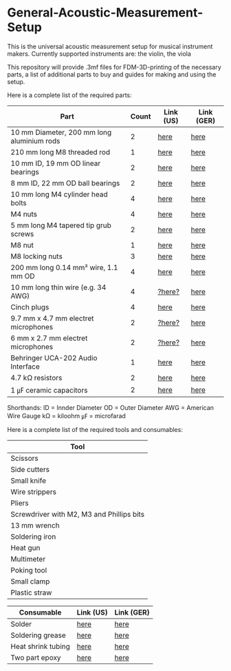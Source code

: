 # General-Acoustic-Measurement-Setup

This is the universal acoustic measurement setup for musical instrument makers. Currently supported instruments are: the violin, the viola

This repository will provide .3mf files for FDM-3D-printing of the necessary parts, a list of additional parts to buy and guides for making and using the setup.

Here is a complete list of the required parts:

| Part                                       | Count | Link (US) | Link (GER) |
| -------------                              | ----- | ----------| ---------- |
| 10 mm Diameter, 200 mm long aluminium rods | 2     | [here](https://www.amazon.com/dp/B0BNQ4Q1QQ/ref=sr_1_1_sspa?__mk_de_DE=%C3%85M%C3%85%C5%BD%C3%95%C3%91&crid=3G2QAB4RYHXPR&dib=eyJ2IjoiMSJ9.W5f7QMEe32kp7onHrJdQczQ5Cwer_JtEC1oYo1exrIZ4Z-YP5xHukQG1cPppvQNhoqy9KB5wGgSzKXWzFx4hzTPQP2tEF70I7m7GCES-xlihFESFzlUbuZ4oa1lDihob2huKph4x-TlAl65EQqu6MWMYtSDYv15sYaNNmTgDbxe3T48YbLoYVsOdLfRKQDRPvtYOfTntzBuM4tHJSGfhf_p13nrbVris10_qFgEZ1aI.ObIJxmRN50t9XFvET1iuIcKciPBzw5UKB9u0nrIONVU&dib_tag=se&keywords=Aluminium%2B10%2Bmm%2Brod&qid=1742824290&sprefix=aluminium%2B10%2Bmm%2Brod%2Caps%2C147&sr=8-1-spons&sp_csd=d2lkZ2V0TmFtZT1zcF9hdGY&th=1)  |[here](https://www.amazon.de/dp/B07K7MM3NH?ref_=ppx_hzsearch_conn_dt_b_fed_asin_title_1&th=1) |
| 210 mm long M8 threaded rod                | 1     | [here](https://www.amazon.com/dp/B08FQL7LXV/ref=sr_1_2_sspa?__mk_de_DE=%C3%85M%C3%85%C5%BD%C3%95%C3%91&crid=OKT7JU32UR22&dib=eyJ2IjoiMSJ9.X6RG8JWCZTeqYeulB7HIb-DW1ndmI4k5A98oJRqm2kBUkU-U7UqW94SHqe8CcC1DVOagwf9ZiKA9s2P4NZIWxx-DTaKEkTUZPw-ESBWW6hBxnTaTH7eMpa-skmDtgPfnfBI76kuJKRPFtHHjKV_PAVMiEJ2QtuMYvBAsZbAPnRAc0uGQrULNg1sVCUJJkIWc5VNq7gg-HqidmebacN2Ua2hNVCMhtmsVB4jvRv4AZLg.Blj7EtA852YKX_CyIoHsZa1il4iK25KR-qo5QVmyAqE&dib_tag=se&keywords=M8%2BThreaded%2Brod&qid=1742824325&sprefix=m8%2Bthreaded%2Brod%2Caps%2C154&sr=8-2-spons&sp_csd=d2lkZ2V0TmFtZT1zcF9hdGY&th=1)  | [here](https://www.amazon.de/Lun-Fix-Gewindestange-Festigkeitsklasse-Gewindestift/dp/B0C8HVDMVJ/ref=sr_1_5?__mk_de_DE=%C3%85M%C3%85%C5%BD%C3%95%C3%91&crid=2I6ICJPBVWKUI&dib=eyJ2IjoiMSJ9.9mA8txR5uF6I38CXN8gkh-K9ownW-A7Jz5QDDcbzGtzn6YAGMAQNoITDCc2OImWp89yBZusfPkGeULbe6i73wtPXYi4dJNCSGVPyGvGWlKJoEH7JNujJc29VNO5TqgiYJXJ1Gv340jq5j6HiZYZdrBAiindFXdUbXWyyqtypFFoN-EQkkfaVpPAxayHPSBOK0Dv5X08bpZIt5n7duH7uL2OS_OMnl8kNH82mSa5KScBDWldz3_5xvFuHL0ZdS-G2SbMpZNj2rs7xx4q1TC-DBoB61ZfYir7rO0HSvha0t7bdFFlxMwT4F3ZI9WPuXr9yL8r0d-SzYCUbOaJrfCm7LKNZjNCw4JJPIyzTW_k3hQhnqt6CDMslGBBXhlRGuRF8zF1QEK4b7dMgpK2eavlb-RgX_yQ8azQp_PVBWTkyUAd1ELsg_LcBtwwI2gOotg7n.pfEX1DmRYOOd61rpQR7QcrWi1phn_WxLRt-myMx8_qo&dib_tag=se&keywords=M8%2BGewindestange&qid=1742823897&sprefix=m8%2Bgewindestange%2Caps%2C86&sr=8-5&th=1) |
| 10 mm ID, 19 mm OD linear bearings         | 2     | [here](https://www.amazon.com/-/de/dp/B0D4J1PK9P/ref=sr_1_9?__mk_de_DE=%C3%85M%C3%85%C5%BD%C3%95%C3%91&crid=2EGDGAPRZKOQ8&dib=eyJ2IjoiMSJ9.PV-2Pv3pdqHpOA3yIoQXQPcpvtMKyiEISf2NpQLtg9M833MaYSUi81NUd6o0ZMzs14dDEL6S8sphL41JK2rBitIeN9QYPtg57BQJfvI49_era-wd7Lzgkm0ADIR9Max_ibykaY5vem2ZrQEk6wXrU8GVc2eGG5kPneYl7F1MiTDZEN2bVBZ8fT4pC1O2sX-4pXTDWS6aA2xF6cHvjoStBeQGaJ7msG2atYAWoQmLZnQ.jwXQ8wqSggC3fcVNwvwmAkNqgRsn_iZqtv7wsKW1kHU&dib_tag=se&keywords=Linear%2Bbearing%2B10%2Bmm&qid=1742824257&sprefix=linear%2Bbearing%2B10%2Bmm%2Caps%2C157&sr=8-9&th=1)  | [here](https://www.amazon.de/dp/B09DFGZD8N?ref_=ppx_hzsearch_conn_dt_b_fed_asin_title_1) |
| 8 mm ID, 22 mm OD ball bearings            | 2     | [here](https://www.amazon.com/-/de/dp/B08L8795LS/ref=sr_1_3?__mk_de_DE=%C3%85M%C3%85%C5%BD%C3%95%C3%91&crid=2LAVSOIIA3YSA&dib=eyJ2IjoiMSJ9.gODFqM7E1omYIf2PpyvIvL600v7eVntj3Gf-rs9y9JvbZuXJX4Qa2rsZk6uTcEQL9APjg-I-Ovj6lHO8pL94qIhZVNeTT6UsccR-oC8GR7Sc6iNcLc_t4Yg4v3rc53ty8DlKhyj3WWaRLj8hPoFlQHwkKFxJAtm14e6W92PXHt7Sk_A0_d_HMEqxtZfi-NBTIT7K9ap75u9T1ub7ITVcEaRaM0v2PNwe_QdGw7FTkr4.mLTYj2W5DwGQFfiGcxrej4ZaaL1FQPUPRVpLSEOwbAA&dib_tag=se&keywords=608Z&qid=1742824368&sprefix=608z%2Caps%2C159&sr=8-3)  | [here](https://www.amazon.de/dp/B08K936Y1Z?ref_=ppx_hzsearch_conn_dt_b_fed_asin_title_1) |
| 10 mm long M4 cylinder head bolts          | 4     | [here](https://www.amazon.com/-/de/dp/B0BNHGCBGP/ref=sr_1_6?__mk_de_DE=%C3%85M%C3%85%C5%BD%C3%95%C3%91&crid=3CK4K4M91ZZK2&dib=eyJ2IjoiMSJ9.HLyF3bAxHG-YFwYT33q1e2jmoHDLjWt0JZRo0ImqTU7Rk_FHEKX7ZjA1Cyxm3KSiXFjdcWLLIYxHkDmOhiAabFvFjuEfbGo8aQOufR3ARGlkb2hYJPiSrM7P0zFyFv5_RuoQXk8db137aT5uaCpTg4mpaDZW7d5Mmuanji_d4DJ5Nzci7sjT_KoneRryjo75Wo6uqtNIxfpzLoMsXPc3GzJtcYIvvMIBcW3qYOlLjg0.H4-g9oxAEPeUgDLVhiQCzfDfHIxQxLAr3SywIHwimXg&dib_tag=se&keywords=M4%2B10%2Bmm%2Bcylinder%2Bhead&qid=1742824399&sprefix=m4%2B10%2Bmm%2Bcylinder%2Bhead%2Caps%2C142&sr=8-6&th=1)  | [here](https://www.amazon.de/dp/B07YWD33YT?ref_=ppx_hzsearch_conn_dt_b_fed_asin_title_2&th=1) |
| M4 nuts                                    | 4     | [here](https://www.amazon.com/dp/B0CJR56V5G/ref=sr_1_2_sspa?__mk_de_DE=%C3%85M%C3%85%C5%BD%C3%95%C3%91&crid=22URWSWXFWA16&dib=eyJ2IjoiMSJ9.SowccpMUCDW9W4385tvHXVmN5NtEjQfDFVFjnUQXut1RF6XQ9cvqMfM1Yyd8VoHi-udH6W5TIktyLu-hSWjleSPfnsPOx_MjJOim4w0SWY4Rh3kUfjbSoVV3rMoVPeffUrFm6tDWAJpwxqG92xs0IA4Vk6JVns3eAStH8VjLiHY1-__SrGnl7HWimDgbIbnS45ZD_VRZ5S1adfuhsq4tAOcQhZWaWsYM247sBq9rJxo._q7AO6TKskBZq6geF6V_wd4E_F_vex0BnTylyUVeQvg&dib_tag=se&keywords=M4%2Bnuts&qid=1742824420&sprefix=m4%2Bnuts%2Caps%2C158&sr=8-2-spons&sp_csd=d2lkZ2V0TmFtZT1zcF9hdGY&th=1)  | [here](https://www.amazon.de/dp/B0868PHTDC?ref_=ppx_hzsearch_conn_dt_b_fed_asin_title_1) |
| 5 mm long M4 tapered tip grub screws       | 2     | [here](https://www.amazon.com/-/de/dp/B09SG5QVCL/ref=sr_1_3?__mk_de_DE=%C3%85M%C3%85%C5%BD%C3%95%C3%91&crid=3FA05V00NCGHP&dib=eyJ2IjoiMSJ9.jNzDci9-Z1UXN_nskIn5B8AWUNqSaTGUz6seAMMbTebDDG0QJfFpgDh6nWzIDCXRn7MkBnYeqaiDmWCPvYcl4XdHKe0i_WMDPWFr6dxw1TEpNPULCPSEzDR70xLr0WMdQkavvFex-jYgv_QkvJb_BWVOAUYj9pg9e10sU7JlWuyRphxuzNq0itvAQ6pn1N0zLlDGEoTJq4S_1atfQFD0x3wbrSt1rL8h3Wi9pULP5p8.XC2XIBHaI-2LyNMEN1mXEYe3Nq7doLfPl8oRKsMzwcQ&dib_tag=se&keywords=M4%2Bpointed%2Btip%2Bgrub%2Bscrews&qid=1742824557&sprefix=m4%2Bpointed%2Btip%2Bgrub%2Bscrews%2Caps%2C139&sr=8-3&th=1)  | [here](https://www.amazon.de/dp/B0CJ5BV79K?ref_=ppx_hzsearch_conn_dt_b_fed_asin_title_3) |
| M8 nut                                     | 1     | [here](https://www.amazon.com/dp/B0CQJJ8Z61/ref=sr_1_2_sspa?__mk_de_DE=%C3%85M%C3%85%C5%BD%C3%95%C3%91&crid=FWJ52PX7PQR3&dib=eyJ2IjoiMSJ9.PeSCTyKdlqvxQwBw182MfPLwR1BFgQi6a6sGhriWai1pPWBjZ03YsUOaLucN5cv8JT1Q6sSpVBIZJZSvDtr29Rj9Lf1NYod_ZnayiUc2mNhJlvgQSD4qadP5RchPeiRycQkNc4Y-xujnRVT3_Y0TnuwSHaesVPEgvSDmKlGwrAYB4iOlqEbfPltqOfGmwDqzB-Ddgoe17qoKhCNMjD-i9jkldvOzzeUJye0GW6pHugI.S6OPOACSyLGlGLaY1ChK8_7QTEF9NnLTepZeOzduY-M&dib_tag=se&keywords=M8%2Bnuts&qid=1742824594&sprefix=m8%2Bnuts%2Caps%2C167&sr=8-2-spons&sp_csd=d2lkZ2V0TmFtZT1zcF9hdGY&th=1)  | [here](https://www.amazon.de/dp/B0CNRSB225?ref_=ppx_hzsearch_conn_dt_b_fed_asin_title_1&th=1) |
| M8 locking nuts                            | 3     | [here](https://www.amazon.com/dp/B0CPJH281Y/ref=sr_1_1_sspa?__mk_de_DE=%C3%85M%C3%85%C5%BD%C3%95%C3%91&crid=2IMP8LFMGHD82&dib=eyJ2IjoiMSJ9.dBk6jA8qLaIkeYLssTBInKS-yPKZ202bjHkPExDz-sfsyJANuH2k9RuKj5jARr_Gr4qssF6gmfelueca_bURoy9IeIafVeKCu7iYupv7CYLk5CXrXKwfmT65txpIj1gXcCu8GsHmTyXGAoCAhPX7lie-dRN1spCZ7zQlKNoPAcvuQ146_FdLFokhFitxkYzYt6DgbLAFuIt5qjnKHw8ioeQ_bDEUe_JfBS33-gAGdVM.Oa5RrzVmIWYYe5ddK8cwrIYCiLWW8dWp2ZxKTnT71qY&dib_tag=se&keywords=M8%2Block%2Bnuts&qid=1742824604&sprefix=m8%2Block%2Bnuts%2Caps%2C149&sr=8-1-spons&sp_csd=d2lkZ2V0TmFtZT1zcF9hdGY&th=1)  | [here](https://www.amazon.de/dp/B0CNRGYSQL?ref_=ppx_hzsearch_conn_dt_b_fed_asin_title_1&th=1) |
| 200 mm long 0.14 mm² wire, 1.1 mm OD       | 4     | [here](https://www.amazon.com/dp/B07G2HFCS1/ref=sr_1_1_sspa?__mk_de_DE=%C3%85M%C3%85%C5%BD%C3%95%C3%91&crid=1HVSPGQUAW7LS&dib=eyJ2IjoiMSJ9.opZTXrFSmRbog7cy_tlj0-VqItR9TN78rbathHTINeBogr8ZHTy1IUtfHD-F1LNxqSHzaZIgOYHCNWGIRxxuvrOKhCr55VA7x9W9VT4U7DMebpKqviyvdz_WKfyGLCtLIK8bepUDuxMFrLutJTc7oQp-BHxIL8pURLnrbn6D525KKUdahux_kI1Ay9dQcsd3sQDnmQldfNs7QPKEO5VOfEvpwxVqZ8FAQK40_7tLvJepWJBnOUsIGukjVhCCxcO3jTH2ImDSHqcNnN5KbslVpP6U3lnywkzqNeHfUTISgIE.WHclAwZVyzc8-Ymxg8CKH-5d-DAFjeXUC9591D6hOM8&dib_tag=se&keywords=28%2BAWG&qid=1742824871&sprefix=28%2Bawg%2Caps%2C176&sr=8-1-spons&sp_csd=d2lkZ2V0TmFtZT1zcF9hdGY&th=1)  | [here](https://www.conrad.de/de/p/bkl-electronic-1501022-10-litze-liy-1-x-0-14-mm-gruen-10-m-1521222.html) |
| 10 mm long thin wire (e.g. 34 AWG)         | 4     | [?here?](https://www.amazon.com/BNTECHGO-AWG-Magnet-Wire-Transformers/dp/B07J4P14JB?th=1)  | [here](https://www.nevs-controller.de/reparatur-und-wartung/taster-kabel-led/kabel-flexibel-34awg-meterware.html) |
| Cinch plugs                                | 4     | [here](https://www.amazon.com/dp/B079TM1682/ref=sxin_16_pa_sp_search_thematic_sspa?__mk_de_DE=%C3%85M%C3%85%C5%BD%C3%95%C3%91&content-id=amzn1.sym.1ac62dee-1169-4bf4-91b9-84fe33c930b1%3Aamzn1.sym.1ac62dee-1169-4bf4-91b9-84fe33c930b1&crid=R38ZHZD3FKA6&cv_ct_cx=Cinch+plugs&keywords=Cinch+plugs&pd_rd_i=B079TM1682&pd_rd_r=66777092-3552-44cb-b844-af92f348a332&pd_rd_w=ynNkV&pd_rd_wg=pKBfp&pf_rd_p=1ac62dee-1169-4bf4-91b9-84fe33c930b1&pf_rd_r=V7W7W3KR4FPWA3R8H2SK&qid=1742824993&sbo=RZvfv%2F%2FHxDF%2BO5021pAnSA%3D%3D&sprefix=cinch+plugs%2Caps%2C174&sr=1-1-6024b2a3-78e4-4fed-8fed-e1613be3bcce-spons&sp_csd=d2lkZ2V0TmFtZT1zcF9zZWFyY2hfdGhlbWF0aWM&psc=1)  | [here](https://www.amazon.de/dp/B0B4SG16J2?ref_=ppx_hzsearch_conn_dt_b_fed_asin_title_1&th=1) |
| 9.7 mm x 4.7 mm electret microphones       | 2     | [?here?](https://www.amazon.com/-/de/dp/B0CKRZXHHL/ref=sr_1_17?__mk_de_DE=%C3%85M%C3%85%C5%BD%C3%95%C3%91&crid=33GA9NMUGB3YA&dib=eyJ2IjoiMSJ9.sc5_OUyGWuvVTeFZomKdvmu1EylEd4Y6_0m2Y12Yd5V1qzxhwmwGC9wpEKR9ZC9WXt0068SlCxJgfmklEIgSHqz8drbOGowq4V9Il8jQLpS14_8FsKsf7m7XLff8FzTmsoPnEtNwSQ_k3tfUaEAxhmpXQO04cfynQY0VfT5Bsv6GmH7C-wDFXt4DUrliMVv7m6yHnu9EJIhk6ikWBCb55SaJw6YX4MtwPvWvb4UUgk2NaLO_IfabRbnUztSg6V28vtAq3vvrED7Ivna_gKoWKIAyy4rgkel5HERfC-Sw8juM_kGXYzlRX746fMhyALF6KQDILDmEIDQx3nMNrGq3qiJpdhk11yAiUlDXmMPAWntHUXrBvc0gFCvNpXN2nxfHob_-OBHygfU55Eos8z79pHRrgnRzXzQ5JXfpLUA2IuhRlf4gGtCcBIcXV2WfWGVD.7ZV6eRoPH60LR6fbCJ6yrwCN2Gu5Xz3of8zdanK27l0&dib_tag=se&keywords=Electret+Microphone+10+mm&qid=1742825250&sprefix=electret+microphone+10+mm%2Caps%2C145&sr=8-17)  | [here](https://www.amazon.de/dp/B08F34VY23?ref_=ppx_hzsearch_conn_dt_b_fed_asin_title_1) |
| 6 mm x 2.7 mm electret microphones         | 2     | [?here?](https://www.amazon.com/-/de/dp/B0CKS1D6CF/ref=sr_1_26?__mk_de_DE=%C3%85M%C3%85%C5%BD%C3%95%C3%91&crid=33GA9NMUGB3YA&dib=eyJ2IjoiMSJ9.sc5_OUyGWuvVTeFZomKdvmu1EylEd4Y6_0m2Y12Yd5V1qzxhwmwGC9wpEKR9ZC9WXt0068SlCxJgfmklEIgSHqz8drbOGowq4V9Il8jQLpS14_8FsKsf7m7XLff8FzTmsoPnEtNwSQ_k3tfUaEAxhmpXQO04cfynQY0VfT5Bsv6GmH7C-wDFXt4DUrliMVv7m6yHnu9EJIhk6ikWBCb55SaJw6YX4MtwPvWvb4UUgk2NaLO_IfabRbnUztSg6V28vtAq3vvrED7Ivna_gKoWKIAyy4rgkel5HERfC-Sw8juM_kGXYzlRX746fMhyALF6KQDILDmEIDQx3nMNrGq3qiJpdhk11yAiUlDXmMPAWntHUXrBvc0gFCvNpXN2nxfHob_-OBHygfU55Eos8z79pHRrgnRzXzQ5JXfpLUA2IuhRlf4gGtCcBIcXV2WfWGVD.7ZV6eRoPH60LR6fbCJ6yrwCN2Gu5Xz3of8zdanK27l0&dib_tag=se&keywords=Electret+Microphone+10+mm&qid=1742825250&sprefix=electret+microphone+10+mm%2Caps%2C145&sr=8-26)  | [here](https://www.amazon.de/dp/B00OK6GPWC?ref_=ppx_hzsearch_conn_dt_b_fed_asin_title_1) |
| Behringer UCA-202 Audio Interface          | 1     | [here](https://www.amazon.com/-/de/dp/B000KW2YEI/ref=sr_1_4?__mk_de_DE=%C3%85M%C3%85%C5%BD%C3%95%C3%91&crid=2IHU41HLEDBLJ&dib=eyJ2IjoiMSJ9.2hNnxW0boBDfx7gps5c3X-7IShZqC0XXLLNaZB7YFiZSiyVvBtQCefJd61QDusobUi1mulS0tXaEbcbenhw7NelMTxH42H_2dYvij4LzqUUTgj_oOsbBRaKh4pKQNtyhUMsAwzYqCexMuhnGFCUS9Id1gIkQ_pDFkE60fmhx7U_i-th2UaEkmWSdjKrI7tkz1kYLkXs-Q9jxHLsZhzND0rDMFWQfbAXbfFBBcs8eSpnqIDuQOTh12Pas_-qxKpmKHKai_phnhzOdkM_YjjoVWJwm6s8dAcWNXDdkEEUXly0YkG_REiE1avTwqGhf_U8KmogOSheg2W3_C--fi031g5dH9YqeLQRX8V44iThVqyEkKJ0mbJGPDSQp4smrkUbj3HIqmVUkNthhbKuHo_6acfNxHyaRrhLL8O1KHdYgALzvwEiB2Shgs9FoadRuI_Ym.wWOdGouVlWg3bFdj54bigDb-_EIstgSh2IoyouyXyH8&dib_tag=se&keywords=Behringer+UCA+202&qid=1742825436&sprefix=behringer+uca+202%2Caps%2C158&sr=8-4)  | [here](https://www.amazon.de/Behringer-U-Control-UCA202-Interface-Soundkarte/dp/B000KW2YEI/ref=sr_1_1_pp?__mk_de_DE=%C3%85M%C3%85%C5%BD%C3%95%C3%91&crid=36Y9D30IUZE5M&dib=eyJ2IjoiMSJ9.ndamJpCAhr2bZvIr6OAKfbdmDdPGdAH5tbMkR5eiT_ilNX9V7LEmMVk37L3NZGpNmjlMh7tOAgyO-zhcGLaeD3LcDxYzoS7l-QQmGKz8ZJ1cSJFuVMrbBo_b8JDpgBnQo2ahKkBe1OzfHs7Eax88G3MT--ry_rL1vqW6mMywPDZl4PF6S9IIdYPrn3A3NOMI6U9XxGASxFMEaixFcK2tZEOGPLxD99w65g2N2TNs1CI.uwauqfyQKHGw3q4mxKJahCLVprPgu85b9FlJ3v7OHgo&dib_tag=se&keywords=Behringer%2BUCA%2B202&qid=1742824196&sprefix=behringer%2Buca%2B202%2Caps%2C86&sr=8-1&th=1) |
| 4.7 kΩ resistors                           | 2     | [here](https://www.amazon.com/-/de/dp/B072BL2VX1/ref=sr_1_6?__mk_de_DE=%C3%85M%C3%85%C5%BD%C3%95%C3%91&crid=1VPPR93GTBDTZ&dib=eyJ2IjoiMSJ9.BNJiYWYIJ8SO47xLLe9Ppq2PirFRKWEuWdOVn5meP6ZxpKeiw1B1xBcOjNJlCnZMqFZ0mIdDCNLBFzWLA9TldipUCei4OcU9g1iNLSwBgEkfYS8wtqxw5oBze5vTYUIo0ecZcJQ_PisEgnofpa_YKkdpTQw0GOIofBnmJEalMDbjEH28uF0PrUw_HRQf0jv_KS0KBVRHOIJ-kfG6XJapWzd7Eecis6uUKO71MYj5Uw8.Xqqt-p3g-BL4OosG7pTS6nJBiDJh4c2zjG9m2JIT6uI&dib_tag=se&keywords=Resistors&qid=1742825457&sprefix=resistors%2Caps%2C159&sr=8-6)  | [here](https://www.amazon.de/Elegoo-Widerst%C3%A4nde-Sortiment-St%C3%BCck-Metallfilm/dp/B072BHDBDG/ref=sr_1_7?__mk_de_DE=%C3%85M%C3%85%C5%BD%C3%95%C3%91&crid=OSDTRSTT3KE2&dib=eyJ2IjoiMSJ9.C9TgYkA0-DQIyAo5i9EXt4ilGx2tcMzDmpcHc63FoGmmcLBoCaONq7dsvMvUaSInk9cxm_5p9KsLyqYjCHzm57oa0j-YpQhAp_FNDuWAM0-tkXIv8DrYgx8VTOpzaswbb4wSNGc8wmgf--iOPR_dEiE6m_7a3mtJiIW7XbyVgmTneCdHMNS1CBGJS_fdq9n9StjcAu-3My3sV1RrSRAH5mfXofQg7qL3_1872cscJv_-9qBpYb0dDnagZXybj_NmbQ5vByLoMr9cQK1cY2hH1c-G4Gtn0UCNJWGOmWfoxctQOyq1hXKXB3f0PTLChfjSO6D09jB4Pyl0GsDOllR_t_5GqwwMq3KeVqWE8rwjEt9HPZ5nRRu6C_hzV2kA_Cg9UMAJA0gzsdo8w0ZgvmQsYre6tKV8C8FwKRJUMI-2qfsyRSY3_segHBpHvI_lZt3K.YjzhNcvxvQ8MzvFo1Xe7ZTEvg9iqXSPq5zh7p22Q-_Q&dib_tag=se&keywords=Widerstand&qid=1742824211&sprefix=widerstand%2Caps%2C91&sr=8-7) |
| 1 ㎌ ceramic capacitors                    | 2     | [here](https://www.amazon.com/-/de/dp/B085RDTCCV/ref=sr_1_3?__mk_de_DE=%C3%85M%C3%85%C5%BD%C3%95%C3%91&crid=3JZ2OMAGM07F3&dib=eyJ2IjoiMSJ9.y-Ub074PYHofX0GC70-11RhtDsov1tXy3PMi99Vj5UZt50pnTZmXSa8OrhAPA96yeGniCp2Wb1XPCGEEFnOftOgUitaOJM7d4yIeDyOO1n8KKFm0qcXQGi-en3vL1Q0ijVkFPuGNPJPBD4X7er1DN4FzobnXIDAJ8md1iBu3CTlmQOHymDEpibOOqVTNPDneJavSC0M7G_iThaYXwOaJRPT8gHtoEzadZeulYfYeLI8.hc56FMwv0cijTpHxn5iC3iWAB4a4bkk555Y0fxzg4uw&dib_tag=se&keywords=Ceramic%2BCapacitors&qid=1742825480&sprefix=ceramic%2Bcapacitors%2Caps%2C159&sr=8-3&th=1)  | [here](https://www.amazon.de/dp/B087785H1J?ref_=ppx_hzsearch_conn_dt_b_fed_asin_title_5) |

Shorthands:
ID = Innder Diameter
OD = Outer Diameter
AWG = American Wire Gauge
kΩ = kiloohm
㎌ = microfarad

Here is a complete list of the required tools and consumables:

| Tool                                     |
| -------------                            |
| Scissors                                 |
| Side cutters                             |
| Small knife                              |
| Wire strippers                           |
| Pliers                                   |
| Screwdriver with M2, M3 and Phillips bits|
| 13 mm wrench                             |
| Soldering iron                           |
| Heat gun                                 |
| Multimeter                               |
| Poking tool                              |
| Small clamp                              |
| Plastic straw                            |

| Consumable                               | Link (US) | Link (GER) |
| -------------                            | --------  | --------   |
| Solder                                   | [here](https://www.amazon.com/dp/B076QF1Y85/ref=sr_1_1_sspa?__mk_de_DE=%C3%85M%C3%85%C5%BD%C3%95%C3%91&crid=33CSTQLQM1IXW&dib=eyJ2IjoiMSJ9.a9Y_2EVOr23nOeJrhbOAyeZPlbO4NLF6z8ipZ2MUicwLhdkfhT-S47nnEpQritYR8-luAIj53Id72a9xwi67wka5g5ymyDOvw1OY7XzgFPzHZ1IT8CT5kh79WAj_sUjFuNwWSnF-EcTANfeu1_k45eHHP3SLsPwqZKLE5w0Tr6d9mOW6howZt5tejA2fitFWl2RjlSRTfDrlRsmP2EGKVwrCQapo7-JLehchPuxHlRajhTnnUZ54VwcZWC4WOufAp-Fzotxy0tt0lZDz8Wyiw6ITPEI2eAyFS7RagsayNdI.B1mSTpYEMcErsgdMWGSIza3J_ClXuFX2zqRGXd8fgtc&dib_tag=se&keywords=Solder&qid=1742825754&sprefix=sold%2Caps%2C239&sr=8-1-spons&sp_csd=d2lkZ2V0TmFtZT1zcF9hdGY&psc=1)  | [here](https://www.amazon.de/dp/B07Z7BVKXQ?ref_=ppx_hzsearch_conn_dt_b_fed_asin_title_10&th=1)   |
| Soldering grease                         | [here](https://www.amazon.com/-/de/dp/B09P89PKP3/ref=sr_1_12?__mk_de_DE=%C3%85M%C3%85%C5%BD%C3%95%C3%91&crid=U4L6D5OL8MEV&dib=eyJ2IjoiMSJ9.CEOO6LbiyMf3qv0MUo9D8C9aYoG3pa9O36tjCeiE0VL9uN119jnMZN57xE7U0LipqRApWhFMRw6zOKVYms8s1hBbFNyP7J7EVZD1EFJh0bp6V25AoAHG2HXypxVI7zZj4_u7L86soj-atEqLn3mcqBvxpZmF9LE6SwsCuf3qH9i-0uSKfravV-_E4JLL8xuv-gdWRS6HHxcbMgFQS2Inwts29Dg7FpoYU2U0Pxbx0VmrECSU4I3TR5wkDPF3xxZteV4xZNmTdY6ENhMr6ouy6tbs6BnthL22gkFYYUx2cUI0nBhuc_xmNgxXhZESMwAJcQw3hes0O5y-IlQ4NIcrKy1rPklXaeU1GXt3OJM8MURtI8m5OtXgNTbTkEN_P2wdZuoFwBSN9bOVhuJsOjvZsM42ztV5ICmYJnXls4AF2sZe_1ZxjH8T0IE_s4FwhPQN.HjLfNyHj-HLvJgP5j5agF6x0Hlz9oBYZqmj-VJQR7fY&dib_tag=se&keywords=Solder%2Bgrease&qid=1742825769&sprefix=solder%2Bgreas%2Caps%2C155&sr=8-12&th=1)  | [here](https://www.amazon.de/FELDER-L%C3%B6tfett-L%C3%B6tmittel-Solder-L%C3%B6tpaste/dp/B01822CUO6/ref=sr_1_8?__mk_de_DE=%C3%85M%C3%85%C5%BD%C3%95%C3%91&crid=8SRR2QXXKAWQ&dib=eyJ2IjoiMSJ9.TuQnR-L02n7mTzu6-7wZZA18DNFrSCOi0UOhIXUcEtvbtVlwTvgpAgJ4GPlLhmmBsX-AdaRhlB2UqLGf1Wc01nTK8DXYVHCiQY-HllGSoy887vgRjZiWG_KZ4mYYGqpeSaRICWdxdYGpWtTVQdFyyPNNCwU6sk7zaFRjsaoePhJ5vpsc03jV3p5MqWdvg4a9HCAo3XwtWXPewAXUVQIg_IjguQD9jpo8MmcLlRtnIck.9w3JP6gIPgEHJ0frXPFRwhAKAcI642t3ukHf2WuzBVg&dib_tag=se&keywords=L%C3%B6tfett&qid=1742825729&sprefix=l%C3%B6tfett%2Caps%2C90&sr=8-8)   |
| Heat shrink tubing                       | [here](https://www.amazon.com/-/de/dp/B072PCQ2LW/ref=sr_1_5?__mk_de_DE=%C3%85M%C3%85%C5%BD%C3%95%C3%91&crid=2ZB831KC2C1K5&dib=eyJ2IjoiMSJ9.Pb8Z5AdiJ2tUQE_tdnsgyvZBuuXPXP7S6jY--T1757lO_mQzUjKQF3EZeSQT9rB6brSMBV36JR-K9jABz_o2m5IF1Nsteh56OU5KZ8WAyFAFymYu-WWplYh1caPKyGnEw9pm9gjmWXX1Gy_97pvvUSaBsB_gdo5sNPm74UNEe-qBo2n5IO4k_-3jHXcjgbULs5m5ej_fLByu724sMdCl29mwPKdu8xpuvVGAM0iWLYA.V8WBu_R65pwrlhhVjcBOWJfEYcew3CJAX1rVPeNoQwA&dib_tag=se&keywords=Heat+shrink+tubing&qid=1742825790&sprefix=heat+shrink+tubing%2Caps%2C159&sr=8-5)  | [here](https://www.amazon.de/dp/B0778D22WM?ref_=ppx_hzsearch_conn_dt_b_fed_asin_title_1)   |
| Two part epoxy                           | [here](https://www.amazon.com/-/de/dp/B07W2WVHZW/ref=sr_1_6?__mk_de_DE=%C3%85M%C3%85%C5%BD%C3%95%C3%91&crid=1WVCRV1YJBWM6&dib=eyJ2IjoiMSJ9.leS4l4nyzSI00tEXOvyzJNo7tL8NuYLJ6N9PJkehdTPLrjHjWz_soVowwnvz-bTjqh10M5zuSAr4o6AHtVv5m3ZTk19Ch-qga_4Lr5sFcvUbWIJs50S0lC8lkfqqZqH1jWFEy9sf1ai45UlyyLP_jzgAqx16VuGDQak7nsSwRbrc9tpo3UF2F9HThpNIDHUpYHN-EdsTgwFjDdex0j_yCrREhiec0KIHYyirHbU2Rd8.oYXoNYrGRLbiGpKKznPxN7zWWzDo_A9jhmTAQqiPfY4&dib_tag=se&keywords=Two%2Bpart%2Bepoxy%2BDiamond%2BMAX-UV&qid=1742825840&sprefix=two%2Bpart%2Bepoxy%2Bdiamond%2Bmax-uv%2Caps%2C139&sr=8-6&th=1)  | [here](https://www.amazon.de/dp/B0BP8DB3LL?ref_=ppx_hzsearch_conn_dt_b_fed_asin_title_1)   |
